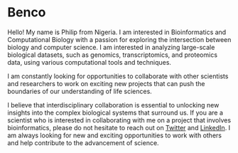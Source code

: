 # Benco
Hello! My name is Philip from Nigeria. I am interested in Bioinformatics and Computational Biology with a passion for exploring the intersection between biology and computer science. 
I am interested in analyzing large-scale biological datasets, such as genomics, transcriptomics, and proteomics data, using various computational tools and techniques. 

I am constantly looking for opportunities to collaborate with other scientists and researchers to work on exciting new projects that can push the boundaries of our understanding of life sciences. 

I believe that interdisciplinary collaboration is essential to unlocking new insights into the complex biological systems that surround us. If you are a scientist who is interested in collaborating with me on a project that involves bioinformatics, please do not hesitate to reach out on <a href="https://twitter.com/Donchasky?s=09">Twitter</a> and <a href="https://www.linkedin.com/in/philip-osuji-07a804219">LinkedIn</a>. I am always looking for new and exciting opportunities to work with others and help contribute to the advancement of science.


